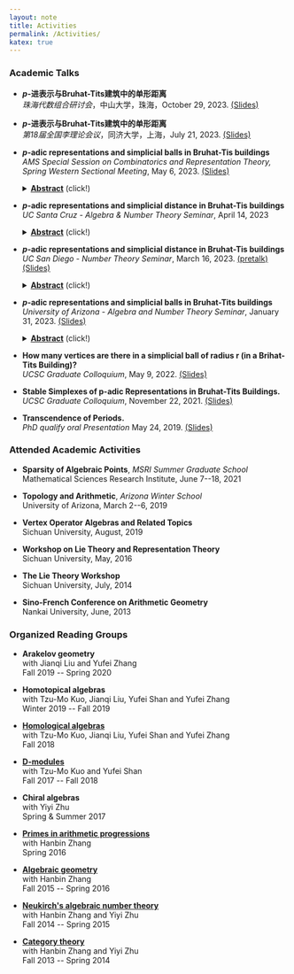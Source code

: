 ```yaml
---
layout: note
title: Activities
permalink: /Activities/
katex: true
---
```


### Academic Talks

- **$p$-进表示与Bruhat-Tits建筑中的单形距离**      
  *珠海代数组合研讨会*，中山大学，珠海，October 29, 2023. [(Slides)](https://github.com/GauSyu/MathSlides/raw/main/p-adic%20repns%20and%20simplicial%20distance.Zhuhai.pdf)

- **$p$-进表示与Bruhat-Tits建筑中的单形距离**      
  *第18届全国李理论会议*，同济大学，上海，July 21, 2023. [(Slides)](https://github.com/GauSyu/MathSlides/raw/main/p-adic%20repns%20and%20simplicial%20distance.Shanghai.pdf)

- **$p$-adic representations and simplicial balls in Bruhat-Tis buildings**      
  *AMS Special Session on Combinatorics and Representation Theory, Spring Western Sectional Meeting*, May 6, 2023. [(Slides)](https://github.com/GauSyu/MathSlides/raw/main/p-adic%20repns%20and%20simplicial%20distance.short.pdf)
	<details>
  	<summary>
  	<u><b>Abstract</b></u> (click!)
  	</summary> 	
		<blockquote>
  	$p$-adic representations are important objects in number theory, and stable lattices serve as a connection between the study of ordinary and modular representations. These stable lattices can be understood as stable vertices in Bruhat-Tits buildings. From this viewpoint, the study of fixed point sets in these buildings can aid research on -adic representations. The simplicial balls, in particular, hold an important role as they possess the most symmetry and fastest growth, and are closely related to the Moy-Prasad filtrations. In this talk, I will introduce some results on simplicial balls.
  	</blockquote>
	</details>


- **$p$-adic representations and simplicial distance in Bruhat-Tis buildings**      
  *UC Santa Cruz - Algebra & Number Theory Seminar*, April 14, 2023
	<details>
  	<summary>
  	<u><b>Abstract</b></u> (click!)
  	</summary> 	
		<blockquote>
  	$p$-adic representations are important objects in number theory, and stable lattices serve as a connection between the study of ordinary and modular representations. These stable lattices can be understood as stable vertices in Bruhat-Tits buildings. From this viewpoint, the study of fixed point sets in these buildings can aid research on $-adic representations. The simplicial distance holds an important role as it connects the combinatorics of lattices and the geometry of root systems. In particularly, the fixed-point sets of Moy-Prasad subgroups are precisely the simplicial balls. In this talk, I'll explain those findings and compute their simplicial volume under certain conditions.
  	</blockquote>
	</details>

- **$p$-adic representations and simplicial distance in Bruhat-Tis buildings**      
	*UC San Diego - Number Theory Seminar*, March 16, 2023. [(pretalk)](https://github.com/GauSyu/MathSlides/raw/main/p-adic%20repns%20and%20simplicial%20distance%20pretalk.pdf) [(Slides)](https://github.com/GauSyu/MathSlides/raw/main/p-adic%20repns%20and%20simplicial%20distance.pdf)
  <details>
  	<summary>
  	<u><b>Abstract</b></u> (click!)
  	</summary> 	
		<blockquote>
		$p$-adic representations are important objects in number theory, and stable lattices serve as a connection between the study of ordinary and modular representations. These stable lattices can be understood as stable vertices in Bruhat-Tits buildings. From this viewpoint, the study of fixed point sets in these buildings can aid research on $-adic representations. The simplicial distance holds an important role as it connects the combinatorics of lattices and the geometry of root systems. In particularly, the fixed-point sets of Moy-Prasad subgroups are precisely the simplicial balls. In this talk, I'll explain those findings and compute their simplicial volume under certain conditions.
		</blockquote>
	</details>
	

- **$p$-adic representations and simplicial balls in Bruhat-Tits buildings**         
	*University of Arizona - Algebra and Number Theory Seminar*, January 31, 2023. [(Slides)](https://github.com/GauSyu/MathSlides/raw/main/p-adic%20representations%20and%20simplicial%20balls%20in%20Bruhat-Tits%20buildings.pdf)
	<details>
  	<summary>
  	<u><b>Abstract</b></u> (click!)
  	</summary> 	
		<blockquote>
		$p$-adic representations are important objects in number theory, and stable lattices serve as a connection between the study of ordinary and modular representations. These stable lattices can be understood as stable vertices in Bruhat-Tits buildings. From this viewpoint, the study of fixed point sets in these buildings can aid research on $-adic representations. The simplicial balls, in particular, hold an important role as they possess the most symmetry and fastest growth, and are closely related to the Moy-Prasad filtrations. In this talk, I'll explain those new findings, provide a characterization of such simplicial balls, and compute their simplicial volume under certain conditions.
		</blockquote>
	</details>
	

- **How many vertices are there in a simplicial ball of radius r (in a Brihat-Tits Building)?**         
	*UCSC Graduate Colloquium*, May 9, 2022. [(Slides)](https://github.com/GauSyu/MathSlides/raw/main/SimplicialVolume_Xu.pdf)

- **Stable Simplexes of p-adic Representations in Bruhat-Tits Buildings.**       
	*UCSC Graduate Colloquium*, November 22, 2021. [(Slides)](https://github.com/GauSyu/MathSlides/raw/main/Stable%20simplexes%20of%20p-adic%20representations%20in%20Bruhat-Tits%20buildings_Gao.pdf)

- **Transcendence of Periods.**       
	*PhD qualify oral Presentation* May 24, 2019. [(Slides)](https://github.com/GauSyu/MathSlides/raw/main/OralPresentation-Periods.pdf)

### Attended Academic Activities

- **Sparsity of Algebraic Points**, *MSRI Summer Graduate School*     
  Mathematical Sciences Research Institute, June 7--18, 2021

- **Topology and Arithmetic**, *Arizona Winter School*   
  University of Arizona, March 2--6, 2019

- **Vertex Operator Algebras and Related Topics**  
  Sichuan University, August, 2019

- **Workshop on Lie Theory and Representation Theory**  
  Sichuan University, May, 2016

- **The Lie Theory Workshop**  
  Sichuan University, July, 2014

- **Sino-French Conference on Arithmetic Geometry**  
  Nankai University, June, 2013


### Organized Reading Groups

- **Arakelov geometry**  
  with Jianqi Liu and Yufei Zhang   
	Fall 2019 -- Spring 2020

- **Homotopical algebras**  
  with Tzu-Mo Kuo, Jianqi Liu, Yufei Shan and Yufei Zhang   
  Winter 2019 -- Fall 2019

- [**Homological algebras**](https://github.com/GauSyu/Cohomology)  
  with Tzu-Mo Kuo, Jianqi Liu, Yufei Shan and Yufei Zhang   
  Fall 2018

- [**D-modules**](https://github.com/GauSyu/D-modules)  
  with Tzu-Mo Kuo and Yufei Shan   
  Fall 2017 -- Fall 2018

- **Chiral algebras**  
  with Yiyi Zhu  
  Spring & Summer 2017

- [**Primes in arithmetic progressions**](https://github.com/GauSyu/SmallNotes/blob/master/Dirichlet.pdf)  
  with Hanbin Zhang  
	Spring 2016

- [**Algebraic geometry**](https://github.com/GauSyu/Algebraic-Geometry)  
  with Hanbin Zhang  
	Fall 2015 -- Spring 2016

- [**Neukirch's algebraic number theory**](https://github.com/GauSyu/ANT)  
  with Hanbin Zhang and Yiyi Zhu  
  Fall 2014 -- Spring 2015

- [**Category theory**](https://github.com/GauSyu/BMO)  
  with Hanbin Zhang and Yiyi Zhu  
  Fall 2013 -- Spring 2014